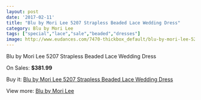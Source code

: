 ```yaml
---
layout: post
date: '2017-02-11'
title: "Blu by Mori Lee 5207 Strapless Beaded Lace Wedding Dress"
category: Blu by Mori Lee
tags: ["special","lace","sale","beaded","dresses"]
image: http://www.eudances.com/7470-thickbox_default/blu-by-mori-lee-5207-strapless-beaded-lace-wedding-dress.jpg
---
```

Blu by Mori Lee 5207 Strapless Beaded Lace Wedding Dress

On Sales: **$381.99**
<a href="https://www.eudances.com/en/blu-by-mori-lee/2661-blu-by-mori-lee-5207-strapless-beaded-lace-wedding-dress.html"><amp-img layout="responsive" width="600" height="600" src="//www.eudances.com/7470-thickbox_default/blu-by-mori-lee-5207-strapless-beaded-lace-wedding-dress.jpg" alt="Blu by Mori Lee 5207 Strapless Beaded Lace Wedding Dress 0" /></a>
<a href="https://www.eudances.com/en/blu-by-mori-lee/2661-blu-by-mori-lee-5207-strapless-beaded-lace-wedding-dress.html"><amp-img layout="responsive" width="600" height="600" src="//www.eudances.com/7471-thickbox_default/blu-by-mori-lee-5207-strapless-beaded-lace-wedding-dress.jpg" alt="Blu by Mori Lee 5207 Strapless Beaded Lace Wedding Dress 1" /></a>
<a href="https://www.eudances.com/en/blu-by-mori-lee/2661-blu-by-mori-lee-5207-strapless-beaded-lace-wedding-dress.html"><amp-img layout="responsive" width="600" height="600" src="//www.eudances.com/7472-thickbox_default/blu-by-mori-lee-5207-strapless-beaded-lace-wedding-dress.jpg" alt="Blu by Mori Lee 5207 Strapless Beaded Lace Wedding Dress 2" /></a>
<a href="https://www.eudances.com/en/blu-by-mori-lee/2661-blu-by-mori-lee-5207-strapless-beaded-lace-wedding-dress.html"><amp-img layout="responsive" width="600" height="600" src="//www.eudances.com/7473-thickbox_default/blu-by-mori-lee-5207-strapless-beaded-lace-wedding-dress.jpg" alt="Blu by Mori Lee 5207 Strapless Beaded Lace Wedding Dress 3" /></a>
<a href="https://www.eudances.com/en/blu-by-mori-lee/2661-blu-by-mori-lee-5207-strapless-beaded-lace-wedding-dress.html"><amp-img layout="responsive" width="600" height="600" src="//www.eudances.com/7474-thickbox_default/blu-by-mori-lee-5207-strapless-beaded-lace-wedding-dress.jpg" alt="Blu by Mori Lee 5207 Strapless Beaded Lace Wedding Dress 4" /></a>

Buy it: [Blu by Mori Lee 5207 Strapless Beaded Lace Wedding Dress](https://www.eudances.com/en/blu-by-mori-lee/2661-blu-by-mori-lee-5207-strapless-beaded-lace-wedding-dress.html "Blu by Mori Lee 5207 Strapless Beaded Lace Wedding Dress")

View more: [Blu by Mori Lee](https://www.eudances.com/en/39-blu-by-mori-lee "Blu by Mori Lee")